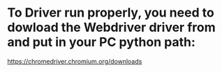 # To Driver run properly, you need to dowload the Webdriver driver from and put in your PC python path:

https://chromedriver.chromium.org/downloads